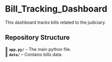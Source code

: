 # Bill_Tracking_Dashboard
This dashboard tracks bills related to the judiciary.

## Repository Structure  
📂 **`app.py/`** – The main python file.   
📂 **`data/`** – Contains bills data. 
